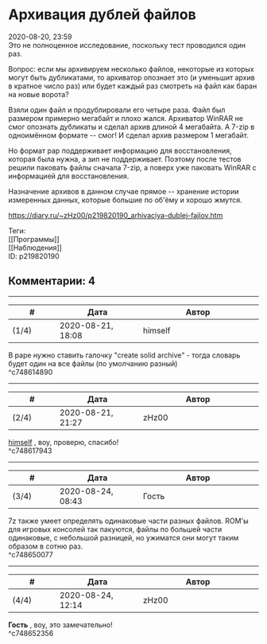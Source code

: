 Архивация дублей файлов
=======================

  
2020-08-20, 23:59  
 Это не полноценное исследование, поскольку тест проводился один раз.   
   
 Вопрос: если мы архивируем несколько файлов, некоторые из которых могут быть дубликатами, то архиватор опознает это (и уменьшит архив в кратное число раз) или будет каждый раз смотреть на файл как баран на новые ворота?   
   
 Взяли один файл и продублировали его четыре раза. Файл был размером примерно мегабайт и плохо жался. Архиватор WinRAR не смог опознать дубликаты и сделал архив длиной 4 мегабайта. А 7-zip в одноимённом формате -- смог! И сделал архив размером 1 мегабайт.   
   
 Но формат рар поддерживает информацию для восстановления, которая была нужна, а зип не поддерживает. Поэтому после тестов решили паковать файлы сначала 7-zip, а поверх уже паковать WinRAR с информацией для восстановления.   
   
  Назначение архивов в данном случае прямое -- хранение истории измеренных данных, которые большие по об'ёму и хорошо жмутся.    
  
<https://diary.ru/~zHz00/p219820190_arhivaciya-dublej-fajlov.htm>  
  
Теги:  
[[Программы]]  
[[Наблюдения]]  
ID: p219820190  


Комментарии: 4
--------------

  


---



|         #         |              Дата              |                     Автор                     |           ID           |
| --- | --- | --- | --- |
| (1/4) | 2020-08-21, 18:08 | himself | c748614890 |

  
 В раре нужно ставить галочку "create solid archive" - тогда словарь будет один на все файлы (по умолчанию разный)   
 ^c748614890

---



|         #         |              Дата              |                     Автор                     |           ID           |
| --- | --- | --- | --- |
| (2/4) | 2020-08-21, 21:27 | zHz00 | c748617943 |

  
  [himself](http://himself.diary.ru "void")  , воу, проверю, спасибо!   
 ^c748617943

---



|         #         |              Дата              |                     Автор                     |           ID           |
| --- | --- | --- | --- |
| (3/4) | 2020-08-24, 08:43 | Гость | c748650077 |

  
 7z также умеет определять одинаковые части разных файлов. ROM'ы для игровых консолей так пакуются, файлы по большей части одинаковые, с небольшой разницей, но ужиматся они могут таким образом в сотню раз.   
 ^c748650077

---



|         #         |              Дата              |                     Автор                     |           ID           |
| --- | --- | --- | --- |
| (4/4) | 2020-08-24, 12:14 | zHz00 | c748652356 |

  
  **Гость**  , воу, это замечательно!   
 ^c748652356
